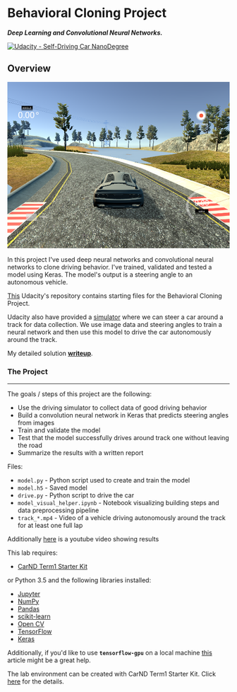 # Behavioral Cloning Project
***Deep Learning and Convolutional Neural Networks.***

[![Udacity - Self-Driving Car NanoDegree](https://s3.amazonaws.com/udacity-sdc/github/shield-carnd.svg)](http://www.udacity.com/drive)

Overview
---
<img src="writeup_imgs/simulator.png" width="700px">

In this project I've used deep neural networks and convolutional neural networks to clone driving behavior. I've trained, validated and tested a model using Keras. The model's output is a steering angle to an autonomous vehicle. 

[This](https://github.com/udacity/CarND-Behavioral-Cloning-P3) Udacity's repository contains starting files for the Behavioral Cloning Project.

Udacity also have provided a [simulator](https://github.com/udacity/self-driving-car-sim) where we can steer a car around a track for data collection. We use image data and steering angles to train a neural network and then use this model to drive the car autonomously around the track.

My detailed solution **[writeup](https://github.com/feklistoff/udacity-carnd-project3/blob/master/Writeup_Project_3.md)**.

### The Project

---
The goals / steps of this project are the following:
* Use the driving simulator to collect data of good driving behavior
* Build a convolution neural network in Keras that predicts steering angles from images
* Train and validate the model
* Test that the model successfully drives around track one without leaving the road
* Summarize the results with a written report

Files:
* `model.py` - Python script used to create and train the model
* `model.h5` - Saved model
* `drive.py` - Python script to drive the car
* `model_visual_helper.ipynb` - Notebook visualizing building steps and data preprocessing pipeline
* `track_*.mp4` - Video of a vehicle driving autonomously around the track for at least one full lap

Additionally [here](#) is a youtube video showing results

This lab requires:

* [CarND Term1 Starter Kit](https://github.com/udacity/CarND-Term1-Starter-Kit)

or Python 3.5 and the following libraries installed:

* [Jupyter](http://jupyter.org/)
* [NumPy](http://www.numpy.org/)
* [Pandas](http://pandas.pydata.org/)
* [scikit-learn](http://scikit-learn.org/)
* [Open CV](http://opencv.org/)
* [TensorFlow](http://tensorflow.org)
* [Keras](https://keras.io/)

Additionally, if you'd like to use **`tensorflow-gpu`** on a local machine [this](https://medium.com/@ikekramer/installing-cuda-8-0-and-cudnn-5-1-on-ubuntu-16-04-6b9f284f6e77) article might be a great help.

The lab environment can be created with CarND Term1 Starter Kit. Click [here](https://github.com/udacity/CarND-Term1-Starter-Kit/blob/master/README.md) for the details.


